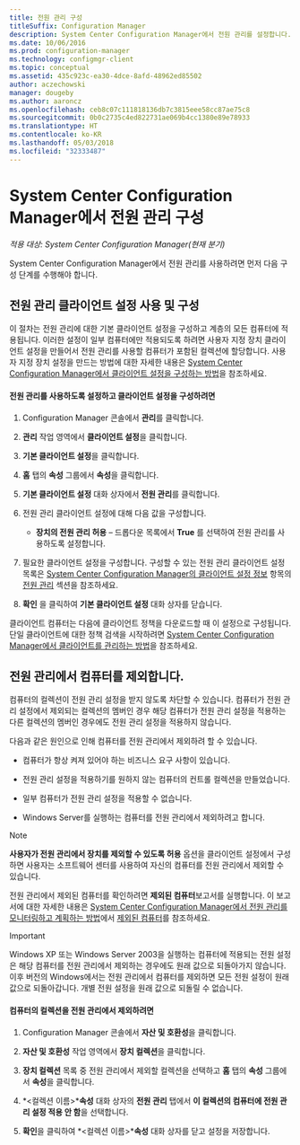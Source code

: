 ```yaml
---
title: 전원 관리 구성
titleSuffix: Configuration Manager
description: System Center Configuration Manager에서 전원 관리를 설정합니다.
ms.date: 10/06/2016
ms.prod: configuration-manager
ms.technology: configmgr-client
ms.topic: conceptual
ms.assetid: 435c923c-ea30-4dce-8afd-48962ed85502
author: aczechowski
manager: dougeby
ms.author: aaroncz
ms.openlocfilehash: ceb8c07c111818136db7c3815eee58cc87ae75c8
ms.sourcegitcommit: 0b0c2735c4ed822731ae069b4cc1380e89e78933
ms.translationtype: HT
ms.contentlocale: ko-KR
ms.lasthandoff: 05/03/2018
ms.locfileid: "32333487"
---
```

# <a name="configuring-power-management-in-system-center-configuration-manager"></a>System Center Configuration Manager에서 전원 관리 구성

*적용 대상: System Center Configuration Manager(현재 분기)*

System Center Configuration Manager에서 전원 관리를 사용하려면 먼저 다음 구성 단계를 수행해야 합니다.  

## <a name="enable-and-configure-power-management-client-settings"></a>전원 관리 클라이언트 설정 사용 및 구성  
 이 절차는 전원 관리에 대한 기본 클라이언트 설정을 구성하고 계층의 모든 컴퓨터에 적용됩니다. 이러한 설정이 일부 컴퓨터에만 적용되도록 하려면 사용자 지정 장치 클라이언트 설정을 만들어서 전원 관리를 사용할 컴퓨터가 포함된 컬렉션에 할당합니다. 사용자 지정 장치 설정을 만드는 방법에 대한 자세한 내용은 [System Center Configuration Manager에서 클라이언트 설정을 구성하는 방법](../../../../core/clients/deploy/configure-client-settings.md)을 참조하세요.  

#### <a name="to-enable-power-management-and-configure-client-settings"></a>전원 관리를 사용하도록 설정하고 클라이언트 설정을 구성하려면  

1.  Configuration Manager 콘솔에서 **관리**를 클릭합니다.  

2.  **관리** 작업 영역에서 **클라이언트 설정**을 클릭합니다.  

3.  **기본 클라이언트 설정**을 클릭합니다.  

4.  **홈** 탭의 **속성** 그룹에서 **속성**을 클릭합니다.  

5.  **기본 클라이언트 설정** 대화 상자에서 **전원 관리**를 클릭합니다.  

6.  전원 관리 클라이언트 설정에 대해 다음 값을 구성합니다.  

    -   **장치의 전원 관리 허용** – 드롭다운 목록에서 **True** 를 선택하여 전원 관리를 사용하도록 설정합니다.  

7.  필요한 클라이언트 설정을 구성합니다. 구성할 수 있는 전원 관리 클라이언트 설정 목록은 [System Center Configuration Manager의 클라이언트 설정 정보](../../../../core/clients/deploy/about-client-settings.md) 항목의 [전원 관리](../../../../core/clients/deploy/about-client-settings.md#power-management) 섹션을 참조하세요.  

8.  **확인** 을 클릭하여 **기본 클라이언트 설정** 대화 상자를 닫습니다.  

 클라이언트 컴퓨터는 다음에 클라이언트 정책을 다운로드할 때 이 설정으로 구성됩니다. 단일 클라이언트에 대한 정책 검색을 시작하려면 [System Center Configuration Manager에서 클라이언트를 관리하는 방법](../../../../core/clients/manage/manage-clients.md)을 참조하세요.  

## <a name="exclude-computers-from-power-management"></a>전원 관리에서 컴퓨터를 제외합니다.  
 컴퓨터의 컬렉션이 전원 관리 설정을 받지 않도록 차단할 수 있습니다. 컴퓨터가 전원 관리 설정에서 제외되는 컬렉션의 멤버인 경우 해당 컴퓨터가 전원 관리 설정을 적용하는 다른 컬렉션의 멤버인 경우에도 전원 관리 설정을 적용하지 않습니다.  

 다음과 같은 원인으로 인해 컴퓨터를 전원 관리에서 제외하려 할 수 있습니다.  

-   컴퓨터가 항상 켜져 있어야 하는 비즈니스 요구 사항이 있습니다.  

-   전원 관리 설정을 적용하기를 원하지 않는 컴퓨터의 컨트롤 컬렉션을 만들었습니다.  

-   일부 컴퓨터가 전원 관리 설정을 적용할 수 없습니다.  

-   Windows Server를 실행하는 컴퓨터를 전원 관리에서 제외하려고 합니다.  

> [!NOTE]  
>  **사용자가 전원 관리에서 장치를 제외할 수 있도록 허용** 옵션을 클라이언트 설정에서 구성하면 사용자는 소프트웨어 센터를 사용하여 자신의 컴퓨터를 전원 관리에서 제외할 수 있습니다.  

 전원 관리에서 제외된 컴퓨터를 확인하려면 **제외된 컴퓨터**보고서를 실행합니다. 이 보고서에 대한 자세한 내용은 [System Center Configuration Manager에서 전원 관리를 모니터링하고 계획하는 방법](../../../../core/clients/manage/power/monitor-and-plan-for-power-management.md)에서 [제외된 컴퓨터](../../../../core/clients/manage/power/monitor-and-plan-for-power-management.md#BKMK_Excluded)를 참조하세요.  

> [!IMPORTANT]  
>  Windows XP 또는 Windows Server 2003을 실행하는 컴퓨터에 적용되는 전원 설정은 해당 컴퓨터를 전원 관리에서 제외하는 경우에도 원래 값으로 되돌아가지 않습니다. 이후 버전의 Windows에서는 전원 관리에서 컴퓨터를 제외하면 모든 전원 설정이 원래 값으로 되돌아갑니다. 개별 전원 설정을 원래 값으로 되돌릴 수 없습니다.  

#### <a name="to-exclude-a-collection-of-computers-from-power-management"></a>컴퓨터의 컬렉션을 전원 관리에서 제외하려면  

1.  Configuration Manager 콘솔에서 **자산 및 호환성**을 클릭합니다.  

2.  **자산 및 호환성** 작업 영역에서 **장치 컬렉션**을 클릭합니다.  

3.  **장치 컬렉션** 목록 중 전원 관리에서 제외할 컬렉션을 선택하고 **홈** 탭의 **속성** 그룹에서 **속성**을 클릭합니다.  

4.  *<컬렉션 이름\>***속성** 대화 상자의 **전원 관리** 탭에서 **이 컬렉션의 컴퓨터에 전원 관리 설정 적용 안 함**을 선택합니다.  

5.  **확인**을 클릭하여 *<컬렉션 이름\>***속성** 대화 상자를 닫고 설정을 저장합니다.  
